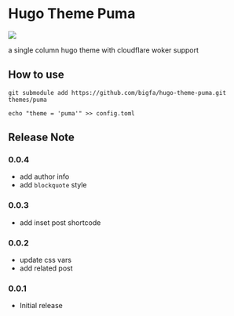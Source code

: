 # Hugo Theme Puma

![](https://static.fatesinger.com/2025/01/10eb5gy4cj9fvxag.png)

a single column hugo theme with cloudflare woker support

## How to use

```
git submodule add https://github.com/bigfa/hugo-theme-puma.git themes/puma

echo "theme = 'puma'" >> config.toml
```

## Release Note

### 0.0.4

-   add author info
-   add `blockquote` style

### 0.0.3

-   add inset post shortcode

### 0.0.2

-   update css vars
-   add related post

### 0.0.1

-   Initial release
